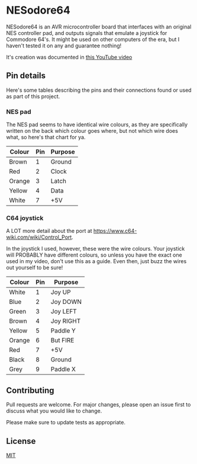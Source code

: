# NESodore64

NESodore64 is an AVR microcontroller board that interfaces with an original NES controller pad, and outputs signals that emulate a joystick for Commodore 64's. It might be used on other computers of the era, but I haven't tested it on any and guarantee nothing!

It's creation was documented in [this YouTube video](https://youtu.be/1u0i-EAIm1I)

## Pin details

Here's some tables describing the pins and their connections found or used as part of this project.

### NES pad

The NES pad seems to have identical wire colours, as they are specifically written on the back which colour goes where, but not which wire does what, so here's that chart for ya.

| Colour | Pin | Purpose |
|--------|-----|---------|
| Brown  | 1   | Ground  |
| Red    | 2   | Clock   |
| Orange | 3   | Latch   |
| Yellow | 4   | Data    |
| White  | 7   | +5V     |

### C64 joystick

A LOT more detail about the port at https://www.c64-wiki.com/wiki/Control_Port.

In the joystick I used, however, these were the wire colours. Your joystick will PROBABLY have different colours, so unless you have the exact one used in my video, don't use this as a guide. Even then, just buzz the wires out yourself to be sure!

| Colour | Pin | Purpose   | 
|--------|-----|-----------|
| White  | 1   | Joy UP    |
| Blue   | 2   | Joy DOWN  |
| Green  | 3   | Joy LEFT  |
| Brown  | 4   | Joy RIGHT |
| Yellow | 5   | Paddle Y  |
| Orange | 6   | But FIRE  |
| Red    | 7   | +5V       |
| Black  | 8   | Ground    |
| Grey   | 9   | Paddle X  |

## Contributing
Pull requests are welcome. For major changes, please open an issue first to discuss what you would like to change.

Please make sure to update tests as appropriate.

## License
[MIT](https://choosealicense.com/licenses/mit/)